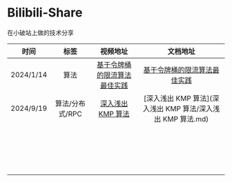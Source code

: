# Bilibili-Share
在小破站上做的技术分享





|   时间    |      标签       |                           视频地址                           |                           文档地址                           |
| :-------: | :-------------: | :----------------------------------------------------------: | :----------------------------------------------------------: |
| 2024/1/14 |      算法       | [基于令牌桶的限流算法最佳实践](https://www.bilibili.com/video/BV1Yg4y1S7Mt) | [基于令牌桶的限流算法最佳实践](https://github.com/trpc-group/trpc-cpp/blob/main/docs/zh/overload_control_token_bucket_limiter.md) |
| 2024/9/19 | 算法/分布式/RPC | [深入浅出 KMP 算法](https://www.bilibili.com/video/BV12rtWegE13) | [深入浅出 KMP 算法](深入浅出 KMP 算法/深入浅出 KMP 算法.md)  |
|           |                 |                                                              |                                                              |
|           |                 |                                                              |                                                              |
|           |                 |                                                              |                                                              |
|           |                 |                                                              |                                                              |
|           |                 |                                                              |                                                              |
|           |                 |                                                              |                                                              |
|           |                 |                                                              |                                                              |
|           |                 |                                                              |                                                              |
|           |                 |                                                              |                                                              |
|           |                 |                                                              |                                                              |
|           |                 |                                                              |                                                              |
|           |                 |                                                              |                                                              |
|           |                 |                                                              |                                                              |
|           |                 |                                                              |                                                              |
|           |                 |                                                              |                                                              |
|           |                 |                                                              |                                                              |
|           |                 |                                                              |                                                              |
|           |                 |                                                              |                                                              |
|           |                 |                                                              |                                                              |

